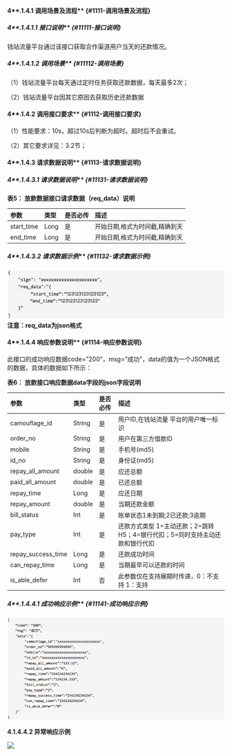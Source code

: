 #### 4**.1.4.1 调用场景及流程** {#1111-调用场景及流程}

##### 4**.1.4.1.1 接口说明** {#11111-接口说明}

钱站流量平台通过该接口获取合作渠道用户当天的还款情况。

##### 4**.1.4.1.2 调用场景** {#11112-调用场景}

（1）钱站流量平台每天通过定时任务获取还款数据，每天最多2次；

（2）钱站流量平台因其它原因去获取历史还款数据

#### 4**.1.4.2 调用接口要求** {#1112-调用接口要求}

（1）性能要求：10s，超过10s后判断为超时。超时后不会重试。

（2）其它要求详见：3.2节；

#### 4**.1.4.3 请求数据说明** {#1113-请求数据说明}

##### 4**.1.4.3.1 请求数据说明** {#11131-请求数据说明}

**表5： 放款数据接口请求数据（**req\_data**）说明**

| 参数 | 类型 | 是否必传 | 描述 |
| :--- | :--- | :--- | :--- |
| start\_time | Long | 是 | 开始日期,格式为时间截,精确到天 |
| end\_time | Long | 是 | 开始日期,格式为时间截,精确到天 |

##### 4**.1.4.3.2 请求数据示例** {#11132-请求数据示例}

![](/assets/41332.png)**注意：req\_data为json格式**

#### 4**.1.4.4 响应参数说明** {#1114-响应参数说明}

此接口的成功响应数据code=”200”，msg=”成功”，data的值为一个JSON格式的数据，具体的数据如下所示：

**表6： 放款接口响应数据data字段的json字段说明**

| 参数 | 类型 | 是否必传 | 描述 |
| :--- | :--- | :--- | :--- |
| camouflage\_id | String | 是 | 用户ID,在钱站流量 平台的用户唯一标识 |
| order\_no | String | 是 | 用户在第三方借款ID |
| mobile | String | 是 | 手机号\(md5\) |
| id\_no | String | 是 | 身份证\(md5\) |
| repay\_all\_amount | double | 是 | 应还总额 |
| paid\_all\_amount | double | 是 | 已还总额 |
| repay\_time | Long | 是 | 应还日期 |
| repay\_amount | double | 是 | 当期还款金额 |
| bill\_status | Int | 是 | 账单状态1未到期;2已还款;3逾期 |
| pay\_type | Int | 是 | 还款方式类型 1=主动还款；2=跳转H5；4=银行代扣；5=同时支持主动还款和银行代扣 |
| repay\_success\_time | Long | 是 | 还款成功时间 |
| can\_repay\_time | Long | 是 | 当期最早可以还款的时间 |
| is\_able\_defer | Int | 否 | 此参数仅在支持展期时传递，0：不支持 1：支持 |

##### 4**.1.4.4.1 成功响应示例** {#11141-成功响应示例}

![](/assets/41441.png)

**4.1.4.4.2 异常响应示例**

![](https://nothingbj.github.io/api/assets/图片11.png)

